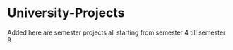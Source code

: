 # University-Projects
Added here are semester projects all starting from semester 4 till semester 9.
